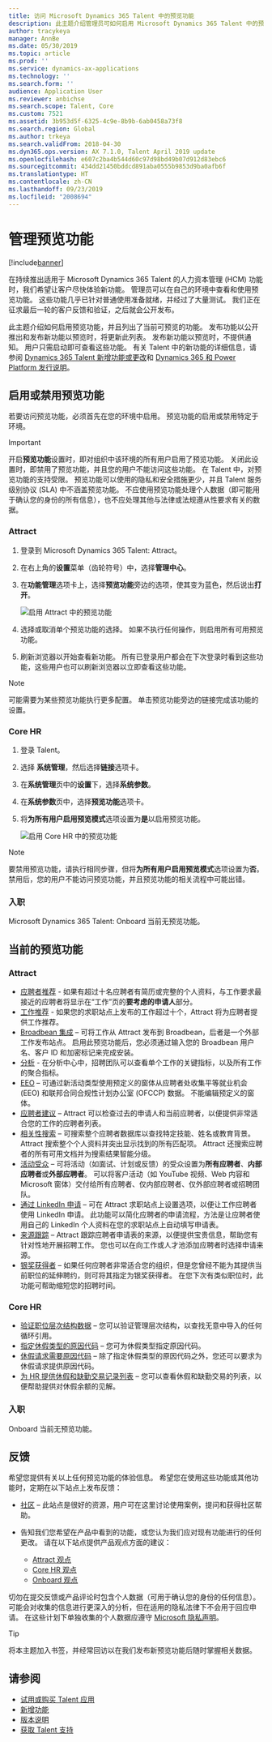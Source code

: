 ```yaml
---
title: 访问 Microsoft Dynamics 365 Talent 中的预览功能
description: 此主题介绍管理员可如何启用 Microsoft Dynamics 365 Talent 中的预览功能，并且列出了当前可预览的功能。
author: tracykeya
manager: AnnBe
ms.date: 05/30/2019
ms.topic: article
ms.prod: ''
ms.service: dynamics-ax-applications
ms.technology: ''
ms.search.form: ''
audience: Application User
ms.reviewer: anbichse
ms.search.scope: Talent, Core
ms.custom: 7521
ms.assetid: 3b953d5f-6325-4c9e-8b9b-6ab0458a73f8
ms.search.region: Global
ms.author: trkeya
ms.search.validFrom: 2018-04-30
ms.dyn365.ops.version: AX 7.1.0, Talent April 2019 update
ms.openlocfilehash: e607c2ba4b544d60c97d98bd49b07d912d83ebc6
ms.sourcegitcommit: 434dd21450bddcd891aba0555b9853d9ba0afb6f
ms.translationtype: HT
ms.contentlocale: zh-CN
ms.lasthandoff: 09/23/2019
ms.locfileid: "2008694"
---
```

# <a name="manage-preview-features"></a>管理预览功能

[!include[banner](../includes/banner.md)]

在持续推出适用于 Microsoft Dynamics 365 Talent 的人力资本管理 (HCM) 功能时，我们希望让客户尽快体验新功能。 管理员可以在自己的环境中查看和使用预览功能。 这些功能几乎已针对普通使用准备就绪，并经过了大量测试。 我们正在征求最后一轮的客户反馈和验证，之后就会公开发布。

此主题介绍如何启用预览功能，并且列出了当前可预览的功能。 发布功能以公开推出和发布新功能以预览时，将更新此列表。 发布新功能以预览时，不提供通知。 用户只需启动即可查看这些功能。 有关 Talent 中的新功能的详细信息，请参阅 [Dynamics 365 Talent 新增功能或更改](./whats-new.md)和 [Dynamics 365 和 Power Platform 发行说明](https://docs.microsoft.com/business-applications-release-notes)。

## <a name="enable-or-disable-preview-features"></a>启用或禁用预览功能

若要访问预览功能，必须首先在您的环境中启用。 预览功能的启用或禁用特定于环境。

> [!IMPORTANT]
> 开启**预览功能**设置时，即对组织中该环境的所有用户启用了预览功能。 关闭此设置时，即禁用了预览功能，并且您的用户不能访问这些功能。 在 Talent 中，对预览功能的支持受限。 预览功能可以使用的隐私和安全措施更少，并且 Talent 服务级别协议 (SLA) 中不涵盖预览功能。 不应使用预览功能处理个人数据（即可能用于确认您的身份的所有信息），也不应处理其他与法律或法规遵从性要求有关的数据。

### <a name="attract"></a>Attract

1. 登录到 Microsoft Dynamics 365 Talent: Attract。
2. 在右上角的**设置**菜单（齿轮符号）中，选择**管理中心**。
3. 在**功能管理**选项卡上，选择**预览功能**旁边的选项，使其变为蓝色，然后说出**打开**。

    ![启用 Attract 中的预览功能](./media/attract-enable-preview-features.png)

4. 选择或取消单个预览功能的选择。 如果不执行任何操作，则启用所有可用预览功能。
5. 刷新浏览器以开始查看新功能。 所有已登录用户都会在下次登录时看到这些功能，这些用户也可以刷新浏览器以立即查看这些功能。

> [!NOTE]
> 可能需要为某些预览功能执行更多配置。 单击预览功能旁边的链接完成该功能的设置。

### <a name="core-hr"></a>Core HR

1. 登录 Talent。
2. 选择 **系统管理**，然后选择**链接**选项卡。
3. 在**系统管理**页中的**设置**下，选择**系统参数**。
4. 在**系统参数**页中，选择**预览功能**选项卡。
5. 将**为所有用户启用预览模式**选项设置为**是**以启用预览功能。

    ![启用 Core HR 中的预览功能](./media/corehr-enable-preview-features.png)

> [!NOTE]
> 要禁用预览功能，请执行相同步骤，但将**为所有用户启用预览模式**选项设置为**否**。 禁用后，您的用户不能访问预览功能，并且预览功能的相关流程中可能出错。

### <a name="onboard"></a>入职

Microsoft Dynamics 365 Talent: Onboard 当前无预览功能。

## <a name="features-that-are-currently-in-preview"></a>当前的预览功能

### <a name="attract"></a>Attract

- [应聘者推荐](./intelligent-recommendations.md#candidate-recommendations) - 如果有超过十名应聘者有简历或完整的个人资料，与工作要求最接近的应聘者将显示在“工作”页的**要考虑的申请人**部分。
- [工作推荐](./intelligent-recommendations.md#job-recommendations) - 如果您的求职站点上发布的工作超过十个，Attract 将为应聘者提供工作推荐。
- [Broadbean 集成](./posting-jobs-external.md#post-jobs-to-broadbean) – 可将工作从 Attract 发布到 Broadbean，后者是一个外部工作发布站点。 启用此预览功能后，您必须通过输入您的 Broadbean 用户名、客户 ID 和加密标记来完成安装。
- [分析](./analytic-reports.md) - 在分析中心中，招聘团队可以查看单个工作的关键指标，以及所有工作的聚合指标。
- [EEO](./activities-attract.md) – 可通过新活动类型使用预定义的窗体从应聘者处收集平等就业机会 (EEO) 和联邦合同合规性计划办公室 (OFCCP) 数据。 不能编辑预定义的窗体。
- [应聘者建议](./intelligent-recommendations.md#prospect-recommendations) – Attract 可以检查过去的申请人和当前应聘者，以便提供非常适合您的工作的应聘者列表。
- [相关性搜索](./attract-talent-pools.md#search-and-view-candidate-profiles) – 可搜索整个应聘者数据库以查找特定技能、姓名或教育背景。 Attract 搜索整个个人资料并突出显示找到的所有匹配项。 Attract 还搜索应聘者的所有可用文档并为搜索结果智能分级。
- [活动受众](./whats-new-talent-march-20.md#setting-the-audience-on-activities) – 可将活动（如面试、计划或反馈）的受众设置为**所有应聘者**、**内部应聘者**或**外部应聘者**。 可以将客户活动（如 YouTube 视频、Web 内容和 Microsoft 窗体）交付给所有应聘者、仅内部应聘者、仅外部应聘者或招聘团队。
- [通过 LinkedIn 申请](./career-site.md#enable-applying-for-jobs-with-linkedin-profiles) – 可在 Attract 求职站点上设置选项，以便让工作应聘者使用 LinkedIn 申请。 此功能可以简化应聘者的申请流程，方法是让应聘者使用自己的 LinkedIn 个人资料在您的求职站点上自动填写申请表。
- [来源跟踪](./source-tracking.md) – Attract 跟踪应聘者申请表的来源，以便提供宝贵信息，帮助您有针对性地开展招聘工作。 您也可以在向工作或人才池添加应聘者时选择申请来源。
- [银奖获得者](./whats-new-talent-march-20.md#designate-silver-medalists-to-assign-high-value-applicants-for-future-positions) – 如果任何应聘者非常适合您的组织，但是您曾经不能为其提供当前职位的延伸聘约，则可将其指定为银奖获得者。 在您下次有类似职位时，此功能可帮助缩短您的招聘时间。

### <a name="core-hr"></a>Core HR

- [验证职位层次结构数据](./whats-new-talent-may-13-2019.md#new-page-to-validate-position-hierarchy-data) – 您可以验证管理层次结构，以查找无意中导入的任何循环引用。
- [指定休假类型的原因代码](./whats-new-talent-may-13-2019.md#specify-reason-codes-on-leave-types) – 您可为休假类型指定原因代码。
- [休假请求需要原因代码](./whats-new-talent-may-13-2019.md#require-reason-codes-for-specific-leave-types-on-time-off-requests) – 除了指定休假类型的原因代码之外，您还可以要求为休假请求提供原因代码。
- [为 HR 提供休假和缺勤交易记录列表](./whats-new-talent-may-13-2019.md#provide-a-leave-and-absence-transaction-list-for-hr) – 您可以查看休假和缺勤交易的列表，以便帮助提供对休假余额的见解。

### <a name="onboard"></a>入职

Onboard 当前无预览功能。

## <a name="feedback"></a>反馈

希望您提供有关以上任何预览功能的体验信息。 希望您在使用这些功能或其他功能时，定期在以下站点上发布反馈：

- [社区](https://community.dynamics.com/enterprise/f/759?pi53869=0&category=Talent) – 此站点是很好的资源，用户可在这里讨论使用案例，提问和获得社区帮助。
- 告知我们您希望在产品中看到的功能，或您认为我们应对现有功能进行的任何更改。 请在以下站点提供产品观点方面的建议：

    - [Attract 观点](https://powerusers.microsoft.com/t5/Ideas-for-Attract/idb-p/Attract)
    - [Core HR 观点](https://powerusers.microsoft.com/t5/Ideas-for-Human-Resources/idb-p/HumanResources)
    - [Onboard 观点](https://powerusers.microsoft.com/t5/Ideas-for-Onboard/idb-p/Onboard)

切勿在提交反馈或产品评论时包含个人数据（可用于确认您的身份的任何信息）。 可能会对收集的信息进行更深入的分析，但在适用的隐私法律下不会用于回应申请。 在这些计划下单独收集的个人数据应遵守 [Microsoft 隐私声明](https://privacy.microsoft.com/privacystatement)。

> [!TIP]
> 将本主题加入书签，并经常回访以在我们发布新预览功能后随时掌握相关数据。

## <a name="see-also"></a>请参阅

- [试用或购买 Talent 应用](https://dynamics.microsoft.com/talent/overview/)
- [新增功能](./whats-new.md)
- [版本说明](https://docs.microsoft.com/business-applications-release-notes/index)
- [获取 Talent 支持](./talent-support.md)
